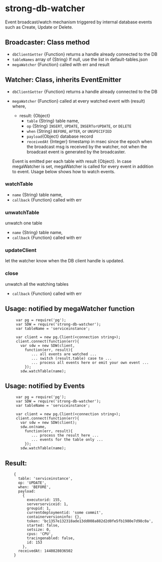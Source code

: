 # strong-db-watcher

Event broadcast/watch mechanism triggered by internal database events
such as Create, Update or Delete.


## Broadcaster: Class method

- `dbClientGetter` {Function} returns a handle already connected to the DB
- `tableNames` array of {String}  If null, use the list in default-tables.json
- `megaWatcher` {Function} called with err and result


## Watcher: Class, inherits EventEmitter

- `dbClientGetter` {Function} returns a handle already connected to the DB
- `megaWatcher` {Function} called at every watched event with (result) where,
    - result: {Object}
      - `table` {String} table name,
      - `op` {String} `INSERT`, `UPDATE`, `INSERTorUPDATE`, or `DELETE`
      - `when` {String} `BEFORE`, `AFTER`, or `UNSPECIFIED`
      - `payload`{Object} database record
      - `receivedAt` {Integer} timestamp in msec since the epoch
         when the broadcast msg is received by the watcher,
         not when the broadcast event is generated by the broadcaster.

    Event is emitted per each table with result {Object}.
    In case megaWatcher is set, megaWatcher is called for every event
    in addition to event.  Usage below shows how to watch events.

### watchTable

- `name` {String} table name,
- `callback` {Function} called with err

### unwatchTable

unwatch one table

- `name` {String} table name,
- `callback` {Function} called with err

### updateClient

let the watcher know when the DB client handle is updated.

### close

unwatch all the watching tables

- `callback` {Function} called with err

## Usage: notified by megaWatcher function

```
     var pg = require('pg');
     var SDW = require('strong-db-watcher');
     var tableName = 'serviceinstance';

     var client = new pg.Client(<connection string>);
     client.connect(function(err){
       var sdw = new SDW(client,
         function(err, result){
            ... all events are watched ...
            ... switch (result.table) case to ...
            ... process all events here or emit your own event ...
         });
       sdw.watchTable(name);
```

## Usage: notified by Events

```
     var pg = require('pg');
     var SDW = require('strong-db-watcher');
     var tableName = 'serviceinstance';

     var client = new pg.Client(<connection string>);
     client.connect(function(err){
       var sdw = new SDW(client);
       sdw.on(name,
         function(err, result){
            ... process the result here ...
            ... events for the table only ...
         });
       sdw.watchTable(name);
```

## Result:

```
	{
	  table: 'serviceinstance',
	  op: 'UPDATE',
	  when: 'BEFORE',
	  payload:
	    {
	      executorid: 155,
	      serverserviceid: 1,
	      groupid: 1,
	      currentdeploymentid: 'some commit',
	      containerversioninfo: {},
	      token: 'bc1357e132318ade13dd008a882d2d0fe5fb1980e7d98c0a',
	      started: false,
	      setsize: 0,
	      cpus: 'CPU',
	      tracingenabled: false,
	      id: 153
	    },
	  receivedAt: 1440828036502
	}
```
